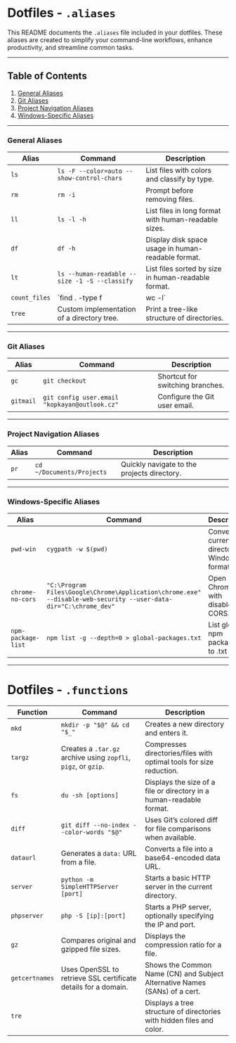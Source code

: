 # Dotfiles - `.aliases`

This README documents the `.aliases` file included in your dotfiles. These aliases are created to simplify your command-line workflows, enhance productivity, and streamline common tasks.

---

## Table of Contents

1. [General Aliases](#general-aliases)
2. [Git Aliases](#git-aliases)
3. [Project Navigation Aliases](#project-navigation-aliases)
4. [Windows-Specific Aliases](#windows-specific-aliases)

---

### General Aliases

| Alias             | Command                                                                                           | Description                                             |
|-------------------|---------------------------------------------------------------------------------------------------|---------------------------------------------------------|
| `ls`             | `ls -F --color=auto --show-control-chars`                                                        | List files with colors and classify by type.           |
| `rm`             | `rm -i`                                                                                          | Prompt before removing files.                          |
| `ll`             | `ls -l -h`                                                                                       | List files in long format with human-readable sizes.    |
| `df`             | `df -h`                                                                                          | Display disk space usage in human-readable format.      |
| `lt`             | `ls --human-readable --size -1 -S --classify`                                                    | List files sorted by size in human-readable format.     |
| `count_files`    | `find . -type f | wc -l`                                                                          | Count the number of files in the current directory.     |
| `tree`           | Custom implementation of a directory tree.                                                       | Print a tree-like structure of directories.            |

---

### Git Aliases

| Alias     | Command                                | Description                    |
|-----------|----------------------------------------|--------------------------------|
| `gc`      | `git checkout`                        | Shortcut for switching branches. |
| `gitmail` | `git config user.email "kopkayan@outlook.cz"` | Configure the Git user email. |

---

### Project Navigation Aliases

| Alias   | Command                                 | Description                                     |
|---------|-----------------------------------------|-------------------------------------------------|
| `pr`    | `cd ~/Documents/Projects`              | Quickly navigate to the projects directory.    |

---


### Windows-Specific Aliases

| Alias          | Command                                                                                   | Description                                      |
|-----------------|-------------------------------------------------------------------------------------------|--------------------------------------------------|
| `pwd-win`      | `cygpath -w $(pwd)`                                                                       | Convert the current directory to Windows format. |
| `chrome-no-cors` | `"C:\Program Files\Google\Chrome\Application\chrome.exe" --disable-web-security --user-data-dir="C:\chrome_dev"` | Open Chrome with disabled CORS. |
| `npm-package-list` | `npm list -g --depth=0 > global-packages.txt` | List global npm packages to .txt file |

---

# Dotfiles - `.functions`



| Function          | Command                                                                                      | Description                                                                 |
|-------------------|----------------------------------------------------------------------------------------------|-----------------------------------------------------------------------------|
| `mkd`            | `mkdir -p "$@" && cd "$_"`                                                                   | Creates a new directory and enters it.                                      |
| `targz`          | Creates a `.tar.gz` archive using `zopfli`, `pigz`, or `gzip`.                               | Compresses directories/files with optimal tools for size reduction.         |
| `fs`             | `du -sh [options]`                                                                           | Displays the size of a file or directory in a human-readable format.        |
| `diff`           | `git diff --no-index --color-words "$@"`                                                     | Uses Git’s colored diff for file comparisons when available.                |
| `dataurl`        | Generates a `data:` URL from a file.                                                         | Converts a file into a base64-encoded data URL.                             |
| `server`         | `python -m SimpleHTTPServer [port]`                                                          | Starts a basic HTTP server in the current directory.                        |
| `phpserver`      | `php -S [ip]:[port]`                                                                         | Starts a PHP server, optionally specifying the IP and port.                 |
| `gz`             | Compares original and gzipped file sizes.                                                    | Displays the compression ratio for a file.                                  |
| `getcertnames`   | Uses OpenSSL to retrieve SSL certificate details for a domain.                               | Shows the Common Name (CN) and Subject Alternative Names (SANs) of a cert.  |
| `tre`            |                      | Displays a tree structure of directories with hidden files and color.       |
